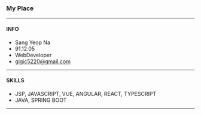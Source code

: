 ### My Place
---------------------------------------
#### INFO
* Sang Yeop Na
* 91.12.05
* WebDeveloper
* gigic5220@gmail.com
---------------------------------------
#### SKILLS
* JSP, JAVASCRIPT, VUE, ANGULAR, REACT, TYPESCRIPT
* JAVA, SPRING BOOT
---------------------------------------
